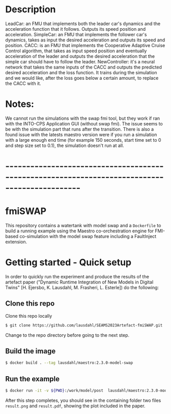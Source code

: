 # Description

LeadCar: an FMU that implements both the leader car's dynamics and the acceleration function that it follows. Outputs its speed position and acceleration.
SimpleCar: an FMU that implements the follower car's dynamics, takes as input the desired acceleration and outputs its speed and position.
CACC: is an FMU that implements the Cooperative Adaptive Cruise Control algorithm, that takes as input speed position and eventually acceleration of the leader and outputs the desired acceleration that the simple car should have to follow the leader.
NewController: it's a neural network that takes the same inputs of the CACC and outputs the predicted desired acceleration and the loss function. It trains during the simulation and we would like, after the loss goes below a certain amount, to replace the CACC with it.

# Notes:

We cannot run the simulations with the swap fmi tool, but they work if ran with the INTO-CPS Application GUI (without swap fmi). The issue seems to be with the simulation part that runs after the transition.
There is also a found issue with the latests maestro version were if you run a simulation with a large enough end time (for example 150 seconds, start time set to 0 and step size set to 0.1), the simulation doesn't run at all.

# ----------------------------------------------------------------------------------------------

# fmiSWAP

This repository contains a watertank with model swap and a `Dockerfile` to build a running example using the Maestro co-orchestration engine for FMI-based co-simulation with the model swap feature including a FaultInject extension.

# Getting started - Quick setup

In order to quickly run the experiment and produce the results of the artefact paper ("Dynamic Runtime Integration of New Models in Digital Twins" [H. Ejersbo, K. Lausdahl, M. Frasheri, L. Esterle]) do the following:

## Clone this repo

Clone this repo locally

```bash
$ git clone https://github.com/lausdahl/SEAMS2023Artefact-fmiSWAP.git
```

Change to the repo directory before going to the next step.

## Build the image

```bash
$ docker build . --tag lausdahl/maestro:2.3.0-model-swap
```

## Run the example

```bash
$ docker run -it -v ${PWD}:/work/model/post  lausdahl/maestro:2.3.0-model-swap
```

After this step completes, you should see in the containing folder two files ```result.png``` and ```result.pdf```, showing the plot included in the paper. 


